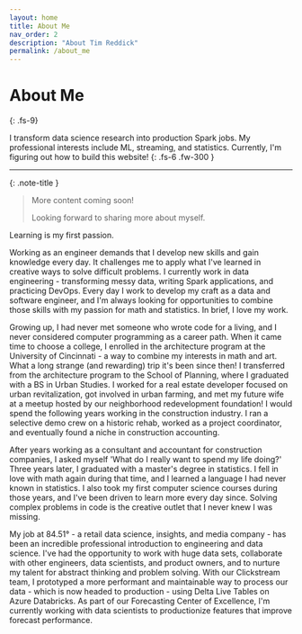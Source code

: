 ```yaml
---
layout: home
title: About Me
nav_order: 2
description: "About Tim Reddick"
permalink: /about_me
---
```


# About Me
{: .fs-9}

I transform data science research into production Spark jobs. My professional interests include ML, streaming, and statistics. Currently, I'm figuring out how to build this website!
{: .fs-6 .fw-300 }

---

{: .note-title }
> More content coming soon!
>
> Looking forward to sharing more about myself.

Learning is my first passion.

Working as an engineer demands that I develop new skills and gain knowledge every day. It challenges me to apply what I've learned in creative ways to solve difficult problems. I currently work in data engineering - transforming messy data, writing Spark applications, and practicing DevOps. Every day I work to develop my craft as a data and software engineer, and I'm always looking for opportunities to combine those skills with my passion for math and statistics. In brief, I love my work.

Growing up, I had never met someone who wrote code for a living, and I never considered computer programming as a career path. When it came time to choose a college, I enrolled in the architecture program at the University of Cincinnati - a way to combine my interests in math and art. What a long strange (and rewarding) trip it's been since then! I transferred from the architecture program to the School of Planning, where I graduated with a BS in Urban Studies. I worked for a real estate developer focused on urban revitalization, got involved in urban farming, and met my future wife at a meetup hosted by our neighborhood redevelopment foundation! I would spend the following years working in the construction industry. I ran a selective demo crew on a historic rehab, worked as a project coordinator, and eventually found a niche in construction accounting.

After years working as a consultant and accountant for construction companies, I asked myself 'What do I really want to spend my life doing?' Three years later, I graduated with a master's degree in statistics. I fell in love with math again during that time, and I learned a language I had never known in statistics. I also took my first computer science courses during those years, and I've been driven to learn more every day since. Solving complex problems in code is the creative outlet that I never knew I was missing.

My job at 84.51° - a retail data science, insights, and media company - has been an incredible professional introduction to engineering and data science. I've had the opportunity to work with huge data sets, collaborate with other engineers, data scientists, and product owners, and to nurture my talent for abstract thinking and problem solving. With our Clickstream team, I prototyped a more performant and maintainable way to process our data - which is now headed to production - using Delta Live Tables on Azure Databricks. As part of our Forecasting Center of Excellence, I'm currently working with data scientists to productionize features that improve forecast performance.